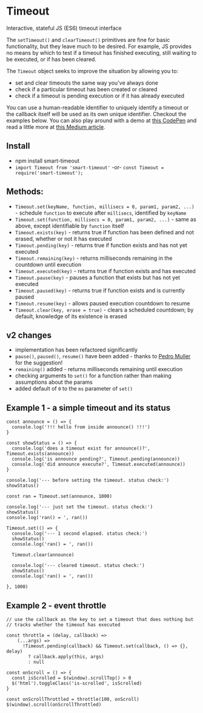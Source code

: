 # Timeout
Interactive, stateful JS (ES6) timeout interface

The `setTimeout()` and `clearTimeout()` primitives are fine for basic functionality, but they leave much to be desired. For example, JS provides no means by which to test if a timeout has finished executing, still waiting to be executed, or if has been cleared.

The `Timeout` object seeks to improve the situation by allowing you to:
* set and clear timeouts the same way you've always done
* check if a particular timeout has been created or cleared
* check if a timeout is pending execution or if it has already executed

You can use a human-readable identifier to uniquely identify a timeout or the callback itself will be used as its own unique identifier. Checkout the examples below. You can also play around with a demo at [this CodePen](http://codepen.io/rommelsantor/pen/Pbepde) and read a little more at [this Medium article](https://hackernoon.com/smarter-javascript-timeouts-24308f3be5ab).

## Install

* npm install smart-timeout
* `import Timeout from 'smart-timeout'` -or- `const Timeout = require('smart-timeout');`

## Methods:
* `Timeout.set(keyName, function, millisecs = 0, param1, param2, ...)` - schedule `function` to execute after `millisecs`, identified by `keyName`
* `Timeout.set(function, millisecs = 0, param1, param2, ...)` - same as above, except identifiable by `function` itself
* `Timeout.exists(key)` - returns true if function has been defined and not erased, whether or not it has executed
* `Timeout.pending(key)` - returns true if function exists and has not yet executed
* `Timeout.remaining(key)` - returns milliseconds remaining in the countdown until execution
* `Timeout.executed(key)` - returns true if function exists and has executed
* `Timeout.pause(key)` - pauses a function that exists but has not yet executed
* `Timeout.paused(key)` - returns true if function exists and is currently paused
* `Timeout.resume(key)` - allows paused execution countdown to resume
* `Timeout.clear(key, erase = true)` - clears a scheduled countdown; by default, knowledge of its existence is erased

## v2 changes

* implementation has been refactored significantly
* `pause()`, `paused()`, `resume()` have been added - thanks to [Pedro Muller](https://github.com/pedrommuller) for the suggestion!
* `remaining()` added - returns milliseconds remaining until execution
* checking arguments to `set()` for a function rather than making assumptions about the params
* added default of `0` to the `ms` parameter of `set()`

## Example 1 - a simple timeout and its status
```
const announce = () => {
  console.log('!!! hello from inside announce() !!!')
}

const showStatus = () => {
  console.log('does a timeout exist for announce()?', Timeout.exists(announce))
  console.log('is announce pending?', Timeout.pending(announce))
  console.log('did announce execute?', Timeout.executed(announce))
}

console.log('--- before setting the timeout. status check:')
showStatus()

const ran = Timeout.set(announce, 1000)

console.log('--- just set the timeout. status check:')
showStatus()
console.log('ran() = ', ran())

Timeout.set(() => {
  console.log('--- 1 second elapsed. status check:')
  showStatus()
  console.log('ran() = ', ran())
  
  Timeout.clear(announce)
  
  console.log('--- cleared timeout. status check:')
  showStatus()
  console.log('ran() = ', ran())
  
}, 1000)
```

## Example 2 - event throttle
```
// use the callback as the key to set a timeout that does nothing but
// tracks whether the timeout has executed

const throttle = (delay, callback) =>
    (...args) =>
      !Timeout.pending(callback) && Timeout.set(callback, () => {}, delay)
        ? callback.apply(this, args)
        : null
        
const onScroll = () => {
  const isScrolled = $(window).scrollTop() > 0
  $('html').toggleClass('is-scrolled', isScrolled)
}

const onScrollThrottled = throttle(100, onScroll)
$(window).scroll(onScrollThrottled)
```
